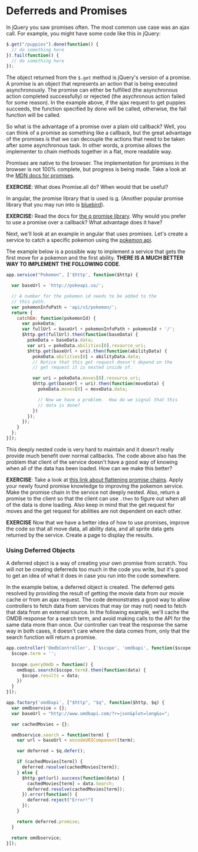 # Deferreds and Promises

In jQuery you saw promises often.  The most common use case was an ajax call.  For example, you might have some code like this in jQuery:

```js
$.get("/puppies").done(function() {
  // do something here
}).fail(function() {
  // do something here
});
```

The object returned from the `$.get` method is jQuery's version of a promise.  A promise is an object that represents an action that is being executed asynchronously.  The promise can either be fulfilled (the asynchronous action completed successfully) or rejected (the asychronous action failed for some reason).  In the example above, if the ajax request to get puppies succeeds, the function specified by done will be called, otherwise, the fail function will be called.

So what is the advantage of a promise over a plain old callback? Well, you can think of a promise as something like a callback, but the great advantage of the promises is that we can decouple the actions that need to be taken after some asynchronous task.  In other words, a promise allows the implementer to chain methods together in a flat, more readable way.

Promises are native to the browser.  The implementation for promises in the browser is not 100% complete, but progress is being made. Take a look at the [MDN docs for promises](https://developer.mozilla.org/en-US/docs/Web/JavaScript/Reference/Global_Objects/Promise).

**EXERCISE**: What does Promise.all do?  When would that be useful?

In angular, the promise library that is used is [q](https://github.com/kriskowal/q).  (Another popular promise library that you may run into is [bluebird](http://bluebirdjs.com/docs/getting-started.html)).

**EXERCISE:** Read the docs for [the q promise library](https://github.com/kriskowal/q).  Why would you prefer to use a promise over a callback?  What advantage does it have?

Next, we'll look at an example in angular that uses promises.  Let's create a service to catch a specific pokemon using the [pokemon api](http://pokeapi.co/docs/).

The example below is a possible way to implement a service that
gets the first move for a pokemon and the first ability.  **THERE IS A MUCH BETTER WAY TO IMPLEMENT THE FOLLOWING CODE**.

```js
app.service("Pokemon", ['$http', function($http) {

  var baseUrl = 'http://pokeapi.co/';

  // A number for the pokemon id needs to be added to the
  // this path.
  var pokemonInfoPath = 'api/v1/pokemon/';
  return {
    catchEm: function(pokemonId) {
      var pokeData;
      var fullUrl = baseUrl + pokemonInfoPath + pokemonId + '/';
      $http.get(fullUrl).then(function(baseData) {
        pokeData = baseData.data;
        var uri = pokeData.abilities[0].resource_uri;
        $http.get(baseUrl + uri).then(function(abilityData) {
          pokeData.abilities[0] = abilityData.data;
          // Notice that this get request doesn't depend on the
          // get request it is nested inside of.

          var uri = pokeData.moves[0].resource_uri;
          $http.get(baseUrl + uri).then(function(moveData) {
            pokeData.moves[0] = moveData.data;

            // Now we have a problem.  How do we signal that this
            // data is done?
          })
        });
      });
    }
  };
}]);
```

This deeply nested code is very hard to maintain and it doesn't really provide much benefit over normal callbacks.  The code above also has the problem that client of the service doesn't have a good way of knowing when all of the data has been loaded.  How can we make this better?

**EXERCISE**: Take a look at [this link about flattening promise chains](http://solutionoptimist.com/2013/12/27/javascript-promise-chains-2/).  Apply your newly found promise knowledge to improving the pokemon service.  Make the promise chain in the service not deeply nested.  Also, return a promise to the client so that the client can use `.then` to figure out when all of the data is done loading.  Also keep in mind that the get request for moves and the get request for abilities are not dependent on each other.

**EXERCISE** Now that we have a better idea of how to use promises, improve the code so that all move data, all ability data, and all sprite data gets returned by the service.  Create a page to display the results.

### Using Deferred Objects

A deferred object is a way of creating your own promise from scratch.  You will not be creating deferreds too much in the code you write, but it's good to get an idea of what it does in case you run into the code somewhere.

In the example below, a deferred object is created.  The deferred gets resolved by providing the result of getting the movie data from our movie cache or from an ajax request. The code demonstrates a good way to allow controllers to fetch data from services that may (or may not) need to fetch that data from an external source. In the following example, we'll cache the OMDB response for a search term, and avoid making calls to the API for the same data more than once. Our controller can treat the response the same way in both cases, it doesn't care where the data comes from, only that the search function will return a promise.

```js
app.controller('OmdbController', ['$scope', 'omdbapi', function($scope, omdbapi) {
  $scope.term = '';
  
  $scope.queryOmdb = function() {
    omdbapi.search($scope.term).then(function(data) {
      $scope.results = data;
    })
  }
}]);

app.factory('omdbapi', ["$http", "$q", function($http, $q) {
  var omdbservice = {};
  var baseUrl = "http://www.omdbapi.com/?r=json&plot=long&s=";

  var cachedMovies = {};

  omdbservice.search = function(term) {
    var url = baseUrl + encodeURIComponent(term);

    var deferred = $q.defer();

    if (cachedMovies[term]) {
      deferred.resolve(cachedMovies[term]);
    } else {
      $http.get(url).success(function(data) {
        cachedMovies[term] = data.Search;
        deferred.resolve(cachedMovies[term]);
      }).error(function() {
        deferred.reject("Error!")
      });
    }

    return deferred.promise;
  }

  return omdbservice;
}]);
```
